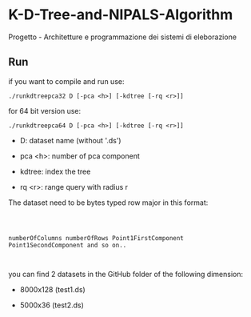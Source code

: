 # K-D-Tree-and-NIPALS-Algorithm
Progetto - Architetture e programmazione dei sistemi di eleborazione

## Run
if you want to compile and run use:

  

    ./runkdtreepca32 D [-pca <h>] [-kdtree [-rq <r>]]

  

for 64 bit version use:

  

    ./runkdtreepca64 D [-pca <h>] [-kdtree [-rq <r>]]

  
  

- D: dataset name (without '.ds')

- pca <<h>h>: number of pca component

- kdtree: index the tree

- rq <<r>r>: range query with radius r

The dataset need to be bytes typed row major in this format:

```

  

numberOfColumns numberOfRows Point1FirstComponent Point1SecondComponent and so on..

  

```

  

you can find 2 datasets in the GitHub folder of the following dimension:

  

- 8000x128 (test1.ds)

- 5000x36 (test2.ds)
